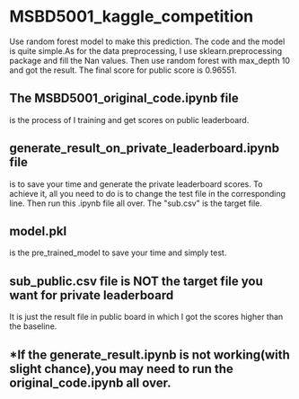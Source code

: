 # MSBD5001_kaggle_competition
Use random forest model to make this prediction. The code and the model is quite simple.As for the data preprocessing, I use sklearn.preprocessing package and fill the Nan values. Then use random forest with max_depth 10 and got the result. The final score for public score is 0.96551.

## The MSBD5001_original_code.ipynb file 
is the process of I training and get scores on public leaderboard.

## generate_result_on_private_leaderboard.ipynb file
is to save your time and generate the private leaderboard scores. To achieve it, all you need to do is to change the test file in the corresponding line. Then run this .ipynb file all over. The "sub.csv" is the target file.

## model.pkl
is the pre_trained_model to save your time and simply test.

## sub_public.csv file is NOT the target file you want for private leaderboard
It is just the result file in public board in which I got the scores higher than the baseline. 
## *If the generate_result.ipynb is not working(with slight chance),you may need to run the original_code.ipynb all over.
